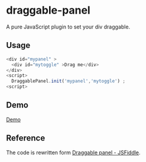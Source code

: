 # draggable-panel
A pure JavaScript plugin to set your div draggable. 
## Usage 
```javascript
<div id="mypanel" >
  <div id="mytoggle" >Drag me</div>
</div>
<script>
  DraggablePanel.init('mypanel','mytoggle') ;
<script>
```
## Demo  
[Demo](https://rawgit.com/jeno5980515/draggable-panel/master/demo.html  )

## Reference
The code is rewritten form [Draggable panel - JSFiddle](http://jsfiddle.net/i_like_robots/dqLpeo7p/).
